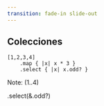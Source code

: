 ```yaml
---
transition: fade-in slide-out
---
```


## Colecciones

```playground
[1,2,3,4]
	.map { |x| x * 3 }
	.select { |x| x.odd? }
```

Note:
(1..4)

.select(&.odd?)
